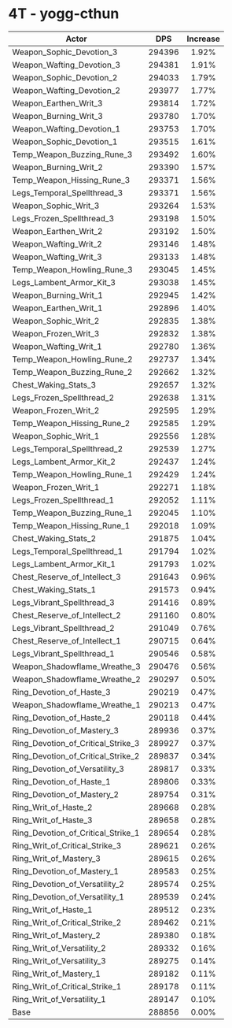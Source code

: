 # 4T - yogg-cthun
| Actor | DPS | Increase |
|---|:---:|:---:|
|Weapon_Sophic_Devotion_3|294396|1.92%|
|Weapon_Wafting_Devotion_3|294381|1.91%|
|Weapon_Sophic_Devotion_2|294033|1.79%|
|Weapon_Wafting_Devotion_2|293977|1.77%|
|Weapon_Earthen_Writ_3|293814|1.72%|
|Weapon_Burning_Writ_3|293780|1.70%|
|Weapon_Wafting_Devotion_1|293753|1.70%|
|Weapon_Sophic_Devotion_1|293515|1.61%|
|Temp_Weapon_Buzzing_Rune_3|293492|1.60%|
|Weapon_Burning_Writ_2|293390|1.57%|
|Temp_Weapon_Hissing_Rune_3|293371|1.56%|
|Legs_Temporal_Spellthread_3|293371|1.56%|
|Weapon_Sophic_Writ_3|293264|1.53%|
|Legs_Frozen_Spellthread_3|293198|1.50%|
|Weapon_Earthen_Writ_2|293192|1.50%|
|Weapon_Wafting_Writ_2|293146|1.48%|
|Weapon_Wafting_Writ_3|293133|1.48%|
|Temp_Weapon_Howling_Rune_3|293045|1.45%|
|Legs_Lambent_Armor_Kit_3|293038|1.45%|
|Weapon_Burning_Writ_1|292945|1.42%|
|Weapon_Earthen_Writ_1|292896|1.40%|
|Weapon_Sophic_Writ_2|292835|1.38%|
|Weapon_Frozen_Writ_3|292832|1.38%|
|Weapon_Wafting_Writ_1|292780|1.36%|
|Temp_Weapon_Howling_Rune_2|292737|1.34%|
|Temp_Weapon_Buzzing_Rune_2|292662|1.32%|
|Chest_Waking_Stats_3|292657|1.32%|
|Legs_Frozen_Spellthread_2|292638|1.31%|
|Weapon_Frozen_Writ_2|292595|1.29%|
|Temp_Weapon_Hissing_Rune_2|292585|1.29%|
|Weapon_Sophic_Writ_1|292556|1.28%|
|Legs_Temporal_Spellthread_2|292539|1.27%|
|Legs_Lambent_Armor_Kit_2|292437|1.24%|
|Temp_Weapon_Howling_Rune_1|292429|1.24%|
|Weapon_Frozen_Writ_1|292271|1.18%|
|Legs_Frozen_Spellthread_1|292052|1.11%|
|Temp_Weapon_Buzzing_Rune_1|292045|1.10%|
|Temp_Weapon_Hissing_Rune_1|292018|1.09%|
|Chest_Waking_Stats_2|291875|1.04%|
|Legs_Temporal_Spellthread_1|291794|1.02%|
|Legs_Lambent_Armor_Kit_1|291793|1.02%|
|Chest_Reserve_of_Intellect_3|291643|0.96%|
|Chest_Waking_Stats_1|291573|0.94%|
|Legs_Vibrant_Spellthread_3|291416|0.89%|
|Chest_Reserve_of_Intellect_2|291160|0.80%|
|Legs_Vibrant_Spellthread_2|291049|0.76%|
|Chest_Reserve_of_Intellect_1|290715|0.64%|
|Legs_Vibrant_Spellthread_1|290546|0.58%|
|Weapon_Shadowflame_Wreathe_3|290476|0.56%|
|Weapon_Shadowflame_Wreathe_2|290297|0.50%|
|Ring_Devotion_of_Haste_3|290219|0.47%|
|Weapon_Shadowflame_Wreathe_1|290213|0.47%|
|Ring_Devotion_of_Haste_2|290118|0.44%|
|Ring_Devotion_of_Mastery_3|289936|0.37%|
|Ring_Devotion_of_Critical_Strike_3|289927|0.37%|
|Ring_Devotion_of_Critical_Strike_2|289837|0.34%|
|Ring_Devotion_of_Versatility_3|289817|0.33%|
|Ring_Devotion_of_Haste_1|289806|0.33%|
|Ring_Devotion_of_Mastery_2|289754|0.31%|
|Ring_Writ_of_Haste_2|289668|0.28%|
|Ring_Writ_of_Haste_3|289658|0.28%|
|Ring_Devotion_of_Critical_Strike_1|289654|0.28%|
|Ring_Writ_of_Critical_Strike_3|289621|0.26%|
|Ring_Writ_of_Mastery_3|289615|0.26%|
|Ring_Devotion_of_Mastery_1|289583|0.25%|
|Ring_Devotion_of_Versatility_2|289574|0.25%|
|Ring_Devotion_of_Versatility_1|289539|0.24%|
|Ring_Writ_of_Haste_1|289512|0.23%|
|Ring_Writ_of_Critical_Strike_2|289462|0.21%|
|Ring_Writ_of_Mastery_2|289380|0.18%|
|Ring_Writ_of_Versatility_2|289332|0.16%|
|Ring_Writ_of_Versatility_3|289275|0.14%|
|Ring_Writ_of_Mastery_1|289182|0.11%|
|Ring_Writ_of_Critical_Strike_1|289178|0.11%|
|Ring_Writ_of_Versatility_1|289147|0.10%|
|Base|288856|0.00%|
